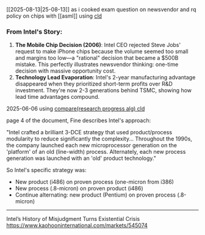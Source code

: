 [[2025-08-13|25-08-13]]
as i cooked exam question on newsvendor and rq policy on chips with [[asml]] using [cld](https://claude.ai/chat/6a8c9a67-221c-4ca0-9e1e-3550e163776a)

### From Intel's Story:

1. **The Mobile Chip Decision (2006)**: Intel CEO rejected Steve Jobs' request to make iPhone chips because the volume seemed too small and margins too low—a "rational" decision that became a $500B mistake. This perfectly illustrates newsvendor thinking: one-time decision with massive opportunity cost.
2. **Technology Lead Evaporation**: Intel's 2-year manufacturing advantage disappeared when they prioritized short-term profits over R&D investment. They're now 2-3 generations behind TSMC, showing how lead time advantages compound.


2025-06-06
using [compare(research progress alg) cld](https://claude.ai/chat/b3f89d50-ea4b-448f-b873-5f40493696dd)

page 4 of the document, Fine describes Intel's approach:

"Intel crafted a brilliant 3-DCE strategy that used product/process modularity to reduce significantly the complexity... Throughout the 1990s, the company launched each new microprocessor generation on the 'platform' of an old (line-width) process. Alternately, each new process generation was launched with an 'old' product technology."

So Intel's specific strategy was:

- New product (i486) on proven process (one-micron from i386)
- New process (.8-micron) on proven product (i486)
- Continue alternating: new product (Pentium) on proven process (.8-micron)

-----
Intel’s History of Misjudgment Turns Existential Crisis  https://www.kaohooninternational.com/markets/545074
